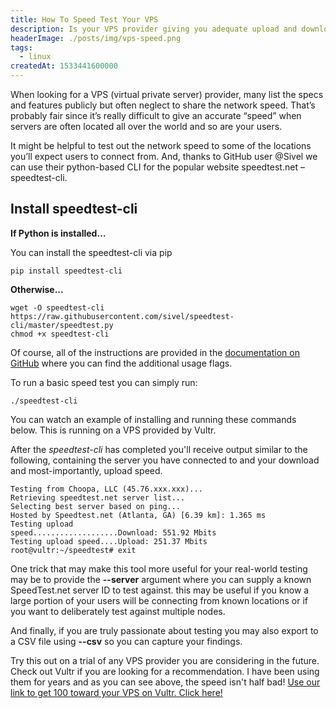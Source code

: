 ```yaml
---
title: How To Speed Test Your VPS
description: Is your VPS provider giving you adequate upload and download speeds? Use the speedtest-cli package to run a speed test from the terminal.
headerImage: ./posts/img/vps-speed.png
tags:
  - linux
createdAt: 1533441600000
---
```


When looking for a VPS (virtual private server) provider, many list the specs and features publicly but often neglect to share the network speed. That’s probably fair since it’s really difficult to give an accurate “speed” when servers are often located all over the world and so are your users.

It might be helpful to test out the network speed to some of the locations you’ll expect users to connect from. And, thanks to GitHub user @Sivel we can use their python-based CLI for the popular website speedtest.net – speedtest-cli.

## Install speedtest-cli

**If Python is installed…**

You can install the speedtest-cli via pip

```shell
pip install speedtest-cli
```

**Otherwise...**

```shell
wget -O speedtest-cli https://raw.githubusercontent.com/sivel/speedtest-cli/master/speedtest.py
chmod +x speedtest-cli
```

Of course, all of the instructions are provided in the [documentation on GitHub](https://github.com/sivel/speedtest-cli#usage) where you can find the additional usage flags.

To run a basic speed test you can simply run:

```shell
./speedtest-cli
```

You can watch an example of installing and running these commands below. This is running on a VPS provided by Vultr.

<center>
<script id="asciicast-MoRw0B2uhdjXuBrTm7klfqgjL" src="https://asciinema.org/a/MoRw0B2uhdjXuBrTm7klfqgjL.js" async></script>
</center>

After the _speedtest-cli_ has completed you'll receive output similar to the following, containing the server you have connected to and your download and most-importantly, upload speed.

```shell
Testing from Choopa, LLC (45.76.xxx.xxx)...
Retrieving speedtest.net server list...
Selecting best server based on ping...
Hosted by Speedtest.net (Atlanta, GA) [6.39 km]: 1.365 ms
Testing upload
speed...................Download: 551.92 Mbits
Testing upload speed....Upload: 251.37 Mbits
root@vultr:~/speedtest# exit
```

One trick that may make this tool more useful for your real-world testing may be to provide the **--server** argument where you can supply a known SpeedTest.net server ID to test against. this may be useful if you know a large portion of your users will be connecting from known locations or if you want to deliberately test against multiple nodes.

And finally, if you are truly passionate about testing you may also export to a CSV file using **--csv** so you can capture your findings.

Try this out on a trial of any VPS provider you are considering in the future. Check out Vultr if you are looking for a recommendation. I have been using them for years and as you can see above, the speed isn't half bad! [Use our link to get 100 toward your VPS on Vultr. Click here!](https://www.vultr.com/?ref=7322284)